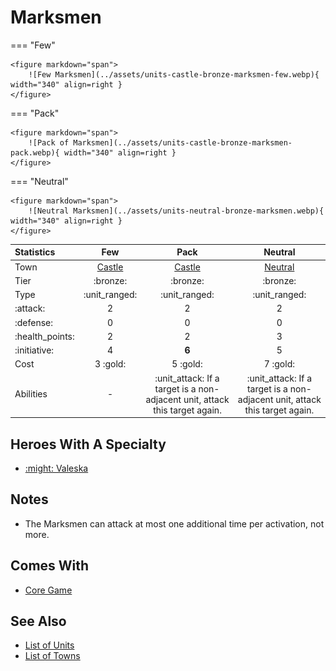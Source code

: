 # Marksmen

=== "Few"

    <figure markdown="span">
        ![Few Marksmen](../assets/units-castle-bronze-marksmen-few.webp){ width="340" align=right }
    </figure>

=== "Pack"

    <figure markdown="span">
        ![Pack of Marksmen](../assets/units-castle-bronze-marksmen-pack.webp){ width="340" align=right }
    </figure>

=== "Neutral"

    <figure markdown="span">
        ![Neutral Marksmen](../assets/units-neutral-bronze-marksmen.webp){ width="340" align=right }
    </figure>


| Statistics | Few | Pack | Neutral |
| :--- | :---: | :---: | :---: |
| Town | [Castle](../towns/castle.md) | [Castle](../towns/castle.md) | [Neutral](../towns/neutral.md) |
| Tier | :bronze: | :bronze: | :bronze: |
| Type | :unit_ranged: | :unit_ranged: | :unit_ranged: |
| :attack: | 2 | 2 | 2 |
| :defense: | 0 | 0 | 0 |
| :health_points: | 2 | 2 | 3 |
| :initiative: | 4 | **6** | 5 |
| Cost | 3 :gold: | 5 :gold: | 7 :gold: |
| Abilities | - | :unit_attack: If a target is a non-adjacent unit, attack this target again. | :unit_attack: If a target is a non-adjacent unit, attack this target again. |


## Heroes With A Specialty

- [:might: Valeska](../heroes/valeska.md#specialty)


## Notes

- The Marksmen can attack at most one additional time per activation, not more.


## Comes With

- [Core Game](../content/core_game.md)


## See Also

- [List of Units](index.md)
- [List of Towns](../towns/index.md)